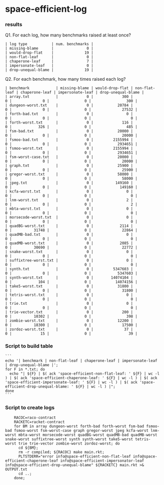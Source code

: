 space-efficient-log
===

### results

Q1. For each log, how many benchmarks raised at least once?

    | log type           | num. benchmarks |
    | missing-blame      |               0 |
    | would-drop-flat    |              19 |
    | non-flat-leaf      |               0 |
    | chaperone-leaf     |               7 |
    | impersonate-leaf   |               0 |
    | drop-unequal-blame |              19 |

Q2. For each benchmark, how many times raised each log?

    | benchmark            | missing-blame | would-drop-flat | non-flat-leaf | chaperone-leaf | impersonate-leaf | drop-unequal-blame |
    | array.txt            |             0 |             300 |             0 |              0 |                0 |                300 |
    | dungeon-worst.txt    |             0 |           20784 |             0 |              0 |                0 |              27532 |
    | forth-bad.txt        |             0 |               0 |             0 |              0 |                0 |                  0 |
    | forth-worst.txt      |             0 |             116 |             0 |            326 |                0 |                485 |
    | fsm-bad.txt          |             0 |           20000 |             0 |              0 |                0 |              20000 |
    | fsmoo-bad.txt        |             0 |         2155994 |             0 |              0 |                0 |            2934651 |
    | fsmoo-worst.txt      |             0 |         2155994 |             0 |              0 |                0 |            2934651 |
    | fsm-worst-case.txt   |             0 |           20000 |             0 |              0 |                0 |              20000 |
    | graph.txt            |             0 |           25900 |             0 |              0 |                0 |              25900 |
    | gregor-worst.txt     |             0 |           58000 |             0 |              0 |                0 |              58000 |
    | jpeg.txt             |             0 |          149160 |             0 |              0 |                0 |             149160 |
    | kcfa-worst.txt       |             0 |               0 |             0 |              0 |                0 |                  0 |
    | lnm-worst.txt        |             0 |               2 |             0 |              0 |                0 |                  2 |
    | mbta-worst.txt       |             0 |               0 |             0 |              0 |                0 |                  0 |
    | morsecode-worst.txt  |             0 |               0 |             0 |              0 |                0 |                  0 |
    | quadBG-worst.txt     |             0 |            2114 |             0 |          31748 |                0 |              22864 |
    | quadMB-bad.txt       |             0 |               0 |             0 |              0 |                0 |                  0 |
    | quadMB-worst.txt     |             0 |            2085 |             0 |          30690 |                0 |              22772 |
    | snake-worst.txt      |             0 |               0 |             0 |              0 |                0 |                  0 |
    | suffixtree-worst.txt |             0 |               0 |             0 |              0 |                0 |                  0 |
    | synth.txt            |             0 |         5347603 |             0 |              0 |                0 |            5347603 |
    | synth-worst.txt      |             0 |        14074104 |             0 |            104 |                0 |           14074156 |
    | take5-worst.txt      |             0 |           31800 |             0 |              0 |                0 |              31800 |
    | tetris-worst.txt     |             0 |               0 |             0 |              0 |                0 |                  0 |
    | trie.txt             |             0 |               0 |             0 |              0 |                0 |                  0 |
    | trie-vector.txt      |             0 |             200 |             0 |          10302 |                0 |                398 |
    | zombie-worst.txt     |             0 |           12200 |             0 |          18300 |                0 |              17500 |
    | zordoz-worst.txt     |             0 |              37 |             0 |             15 |                0 |                 39 |


### Script to build table
    ```
    echo '| benchmark | non-flat-leaf | chaperone-leaf | impersonate-leaf | drop-unequal-blame |';
    for F in *.txt; do
      echo "| ${F} | $( ack 'space-efficient-non-flat-leaf: ' ${F} | wc -l ) | $( ack 'space-efficient-chaperone-leaf: ' ${F} | wc -l ) | $( ack 'space-efficient-impersonate-leaf: ' ${F} | wc -l ) | $( ack 'space-efficient-drop-unequal-blame: ' ${F} | wc -l ) |";
    done
    ```

### Script to create logs

```
    RACOC=raco-contract
    RACKETC=racket-contract
    for BM in array dungeon-worst forth-bad forth-worst fsm-bad fsmoo-bad fsmoo-worst fsm-worst-case graph gregor-worst jpeg kcfa-worst lnm-worst mbta-worst morsecode-worst quadBG-worst quadMB-bad quadMB-worst snake-worst suffixtree-worst synth synth-worst take5-worst tetris-worst trie trie-vector zombie-worst zordoz-worst; do
      cd ${BM};
      rm -r compiled; ${RACOC} make main.rkt;
      PLTSTDERR="error info@space-efficient-non-flat-leaf info@space-efficient-chaperone-leaf info@space-efficient-impersonator-leaf info@space-efficient-drop-unequal-blame" ${RACKETC} main.rkt >& OUTPUT.txt
      cd ..;
    done;
```
